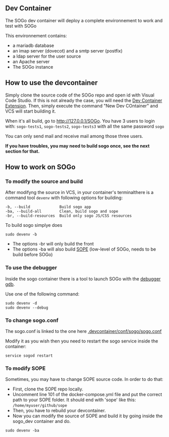 ## Dev Container

The SOGo dev container will deploy a complete environnement to work and test with SOGo

This environnement contains:
- a mariadb database
- an imap server (dovecot) and a smtp server (postfix)
- a ldap server for the user source
- an Apache server
- The SOGo instance

## How to use the devcontainer

Simply clone the source code of the SOGo repo and open id with Visual Code Studio. If this is not already the case, you will need the [Dev Container Extension](https://marketplace.visualstudio.com/items?itemName=ms-vscode-remote.remote-containers). Then, simply execute the command "New Dev COntainer" and VCS will start building it.


When it's all build, go to http://127.0.0.1/SOGo. You have 3 users to login with:
`sogo-tests1`, `sogo-tests2`, `sogo-tests3` with all the same password `sogo`

You can only send mail and receive mail among those three users.

**If you have troubles, you may need to build sogo once, see the next section for that.**

## How to work on SOGo


### To modify the source and build

After modifyng the source in VCS, in your container's terminalthere is a command tool `devenv` with following options for building:
```
-b, --build		        Build sogo app
-ba, --build-all	    Clean, build sogo and sope
-br, --build-resources	Build only sogo JS/CSS resources
```

To build sogo simplye does
```shell
sudo devenv -b
```
- The options -br will only build the front
- The options -ba will also build [SOPE](https://github.com/Alinto/sope) (low-level of SOGo, needs to be build before SOGo)


### To use the debugger

Inside the sogo container there is a tool to launch SOGo with the [debugger gdb](https://sourceware.org/gdb/).

Use one of the following command:

```shell
sudo devenv -d
sudo devenv --debug
```


### To change sogo.conf

The sogo.conf is linked to the one here [.devcontainer/conf/sogo/sogo.conf](conf/sogo/sogo.conf)

Modify it as you wish then you need to restart the sogo service inside the container:
```shell
service sogod restart
```

### To modify SOPE

Sometimes, you may have to change SOPE source code. In order to do that:
- First, clone the SOPE repo locally.
- Uncomment line 101 of the docker-compose.yml file and put the correct path to your SOPE folder. It should end with 'sope' like this: `/home/myuser/github/sope`
- Then, you have to rebuild your devcontainer.
- Now you can modify the source of SOPE and build it by going inside the sogo_dev container and do.
```shell
sudo devenv -ba
```